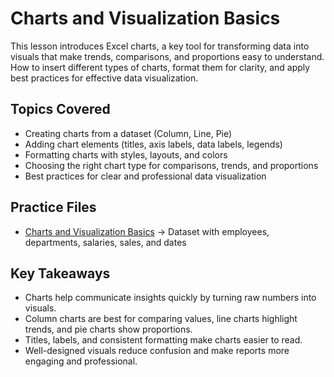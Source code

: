 # Charts and Visualization Basics

This lesson introduces Excel charts, a key tool for transforming data into visuals that make trends, comparisons, and proportions easy to understand. How to insert different types of charts, format them for clarity, and apply best practices for effective data visualization.

## Topics Covered
- Creating charts from a dataset (Column, Line, Pie)  
- Adding chart elements (titles, axis labels, data labels, legends)  
- Formatting charts with styles, layouts, and colors  
- Choosing the right chart type for comparisons, trends, and proportions  
- Best practices for clear and professional data visualization  

## Practice Files
- [Charts and Visualization Basics](./Charts_visualization_basics.xlsx) → Dataset with employees, departments, salaries, sales, and dates  

## Key Takeaways
- Charts help communicate insights quickly by turning raw numbers into visuals.  
- Column charts are best for comparing values, line charts highlight trends, and pie charts show proportions.  
- Titles, labels, and consistent formatting make charts easier to read.  
- Well-designed visuals reduce confusion and make reports more engaging and professional.  

